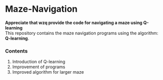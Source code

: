 # Maze-Navigation

**Appreciate that wzq provide the code for navigating a maze using Q-learning**\
This repository contains the maze navigation programs using the algorithm: **Q-learning**.
### Contents
1. Introduction of Q-learning
2. Improvement of programs
3. Improved algorithm for larger maze


